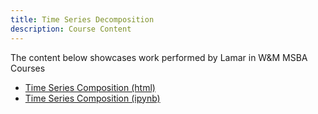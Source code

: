 ```yaml
---
title: Time Series Decomposition
description: Course Content
---
```


The content below showcases work performed by Lamar in W&M MSBA Courses
- [Time Series Composition (html)](TimeSeriesDecomposition.html)
- [Time Series Composition (ipynb)](TimeSeriesDecomposition.html)
